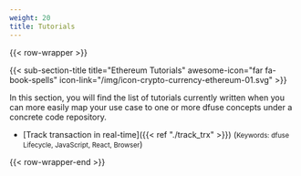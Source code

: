 ```yaml
---
weight: 20
title: Tutorials
---
```


{{< row-wrapper >}}

{{< sub-section-title title="Ethereum Tutorials" awesome-icon="far fa-book-spells" icon-link="/img/icon-crypto-currency-ethereum-01.svg" >}}

In this section, you will find the list of tutorials currently written when you
can more easily map your use case to one or more dfuse concepts under a concrete
code repository.

- [Track transaction in real-time]({{< ref "./track_trx" >}}) (<small>Keywords: dfuse Lifecycle, JavaScript, React, Browser</small>)

<!--
    List of potential other tutorials we had:
      - List most recent transactions, and listen to new ones
      - Shine end-to-end application using React/TypeScript
      - Slack notification from on-chain events (Workers I think)
      - Reliably sync a database (cursors + navigating forks concepts)
-->

{{< row-wrapper-end >}}

